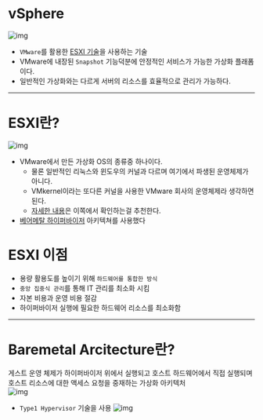 # vSphere

![img](https://img1.daumcdn.net/thumb/R1280x0/?scode=mtistory2&fname=https%3A%2F%2Fblog.kakaocdn.net%2Fdn%2FbZdzmd%2FbtrOQCJOW15%2FNtgKYZliBagXpKkKw7wWHK%2Fimg.png)

* `VMware`를 활용한 [ESXI 기술](#esxi란)을 사용하는 기술 
* VMware에 내장된 `Snapshot` 기능덕분에 안정적인 서비스가 가능한 가상화 플래폼이다.
* 일반적인 가상화와는 다르게 서버의 리소스를 효율적으로 관리가 가능하다.

-----------
# ESXI란?
![img](https://www.ionos.com/digitalguide/fileadmin/_processed_/5/b/csm_bare-metal-server-en_4b9b1e239f.png)

* VMware에서 만든 가상화 OS의 종류중 하나이다.
    * 물론 일반적인 리눅스와 윈도우의 커널과 다르며 여기에서 파생된 운영체제가 아니다. 
    * VMkernel이라는 또다른 커널을 사용한 VMware 회사의 운영체제라 생각하면된다.
    * [자세한 내용](https://www.vmware.com/content/dam/digitalmarketing/vmware/en/pdf/techpaper/ESXi_architecture.pdf)은 이쪽에서 확인하는걸 추천한다.
* [베어메탈 하이퍼바이저](#baremetal-arcitecture란) 아키텍쳐를 사용했다

# ESXI 이점
* 용량 활용도를 높이기 위해 `하드웨어를 통합한 방식`
* `중앙 집중식 관리`를 통해 IT 관리를 최소화 시킴
* 자본 비용과 운영 비용 절감
* 하이퍼바이저 실행에 필요한 하드웨어 리소스를 최소화함 

---------
# Baremetal Arcitecture란?

게스트 운영 체제가 하이퍼바이저 위에서 실행되고 호스트 하드웨어에서 직접 실행되며 호스트 리소스에 대한 액세스 요청을 중재하는 가상화 아키텍처
<br>
![img](https://www.ionos.com/digitalguide/fileadmin/_processed_/5/b/csm_bare-metal-server-en_4b9b1e239f.png)
* `Type1 Hypervisor` 기술을 사용
![img](https://miro.medium.com/max/1400/0*uOG3TpWM2BlBYkbg)
